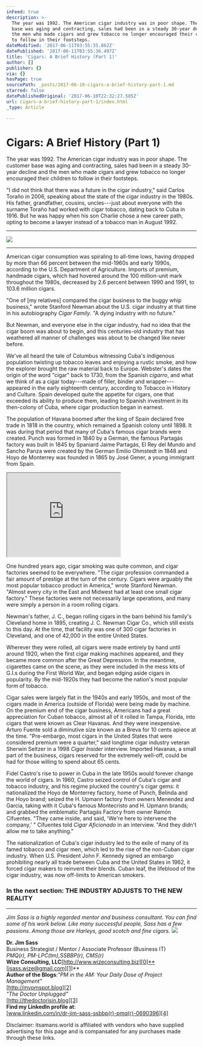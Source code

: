 ```yaml
---
inFeed: true
description: >-
  The year was 1992. The American cigar industry was in poor shape. The customer
  base was aging and contracting, sales had been in a steady 30-year decline and
  the men who made cigars and grew tobacco no longer encouraged their children
  to follow in their footsteps.
dateModified: '2017-06-11T03:55:35.862Z'
datePublished: '2017-06-11T03:55:36.497Z'
title: 'Cigars: A Brief History (Part 1)'
author: []
publisher: {}
via: {}
hasPage: true
sourcePath: _posts/2017-06-10-cigars-a-brief-history-part-1.md
starred: false
datePublishedOriginal: '2017-06-10T22:32:27.585Z'
url: cigars-a-brief-history-part-1/index.html
_type: Article

---
```

# Cigars: A Brief History (Part 1)

The year was 1992\. The American cigar industry was in poor shape. The customer base was aging and contracting, sales had been in a steady 30-year decline and the men who made cigars and grew tobacco no longer encouraged their children to follow in their footsteps.

"I did not think that there was a future in the cigar industry," said Carlos Toraño in 2006, speaking about the state of the cigar industry in the 1980s. His father, grandfather, cousins, uncles---just about everyone with the surname Toraño had worked with cigar tobacco, dating back to Cuba in 1916\. But he was happy when his son Charlie chose a new career path, opting to become a lawyer instead of a tobacco man in August 1992\.

---

![](https://the-grid-user-content.s3-us-west-2.amazonaws.com/68e4b686-e4db-4563-b04a-aefacb6066db.jpg)

---

American cigar consumption was spiraling to all-time lows, having dropped by more than 66 percent between the mid-1960s and early 1990s, according to the U.S. Department of Agriculture. Imports of premium, handmade cigars, which had hovered around the 100 million-unit mark throughout the 1980s, decreased by 2.6 percent between 1990 and 1991, to 103.6 million cigars.

"One of \[my relatives\] compared the cigar business to the buggy whip business," wrote Stanford Newman about the U.S. cigar industry at that time in his autobiography _Cigar Family_. "A dying industry with no future."

But Newman, and everyone else in the cigar industry, had no idea that the cigar boom was about to begin, and this centuries-old industry that has weathered all manner of challenges was about to be changed like never before.

We've all heard the tale of Columbus witnessing Cuba's indigenous population twisting up tobacco leaves and enjoying a rustic smoke, and how the explorer brought the raw material back to Europe. Webster's dates the origin of the word "cigar" back to 1730, from the Spanish _cigarro_, and what we think of as a cigar today---made of filler, binder and wrapper---appeared in the early eighteenth century, according to Tobacco in History and Culture. Spain developed quite the appetite for cigars, one that exceeded its ability to produce them, leading to Spanish investment in its then-colony of Cuba, where cigar production began in earnest.

The population of Havana boomed after the king of Spain declared free trade in 1818 in the country, which remained a Spanish colony until 1898\. It was during that period that many of Cuba's famous cigar brands were created. Punch was formed in 1840 by a German, the famous Partagás factory was built in 1845 by Spaniard Jaime Partagás, El Rey del Mundo and Sancho Panza were created by the German Emilio Ohmstedt in 1848 and Hoyo de Monterrey was founded in 1865 by José Gener, a young immigrant from Spain.

<iframe src="https://the-grid.github.io/ed-userhtml/?g=eJw9y8EKgjAYAOB7T_HjOffbIYywQcIKLzNK8jxtzWluYxvU41cQ3b-vEDB4ed8lQ4xuixicsvamZViRp9dRG5XnORmsI_1D91MnzESMjAkt9Kwg-P4_fzwdbRe-BPUslAz4KUb6gOsse22yVJDRqQSQFijo4lCfoWSXBq4Vayt-XEJ9YhwqDpy10OzLN0d9M7o" height="222" style=""></iframe>

One hundred years ago, cigar smoking was quite common, and cigar factories seemed to be everywhere. "The cigar profession commanded a fair amount of prestige at the turn of the century. Cigars were arguably the most popular tobacco product in America," wrote Stanford Newman. "Almost every city in the East and Midwest had at least one small cigar factory." These factories were not necessarily large operations, and many were simply a person in a room rolling cigars.

Newman's father, J. C., began rolling cigars in the barn behind his family's Cleveland home in 1895, creating J. C. Newman Cigar Co., which still exists to this day. At the time, that facility was one of 300 cigar factories in Cleveland, and one of 42,000 in the entire United States.

Wherever they were rolled, all cigars were made entirely by hand until around 1920, when the first cigar making machines appeared, and they became more common after the Great Depression. In the meantime, cigarettes came on the scene, as they were included in the mess kits of G.I.s during the First World War, and began edging aside cigars in popularity. By the mid-1920s they had become the nation's most popular form of tobacco.

Cigar sales were largely flat in the 1940s and early 1950s, and most of the cigars made in America (outside of Florida) were being made by machine. On the premium end of the cigar business, Americans had a great appreciation for Cuban tobacco, almost all of it rolled in Tampa, Florida, into cigars that were known as Clear Havanas. And they were inexpensive. Arturo Fuente sold a diminutive size known as a Breva for 10 cents apiece at the time. "Pre-embargo, most cigars in the United States that were considered premium were a quarter," said longtime cigar industry veteran Sherwin Seltzer in a 1998 _Cigar Insider_ interview. Imported Havanas, a small part of the business, cigars reserved for the extremely well-off, could be had for those willing to spend about 65 cents.

Fidel Castro's rise to power in Cuba in the late 1950s would forever change the world of cigars. In 1960, Castro seized control of Cuba's cigar and tobacco industry, and his regime plucked the country's cigar gems: it nationalized the Hoyo de Monterrey factory, home of Punch, Belinda and the Hoyo brand; seized the H. Upmann factory from owners Menendez and Garcia, taking with it Cuba's famous Montecristo and H. Upmann brands; and grabbed the emblematic Partagás Factory from owner Ramón Cifuentes. "They came inside, and said, 'We're here to intervene the company,' " Cifuentes told _Cigar Aficionado_ in an interview. "And they didn't allow me to take anything."

The nationalization of Cuba's cigar industry led to the exile of many of its famed tobacco and cigar men, which led to the rise of the non-Cuban cigar industry. When U.S. President John F. Kennedy signed an embargo prohibiting nearly all trade between Cuba and the United States in 1962, it forced cigar makers to reinvent their blends. Cuban leaf, the lifeblood of the cigar industry, was now off-limits to American smokers.

### In the next section: THE INDUSTRY ADJUSTS TO THE NEW REALITY

---

_Jim Sass is a highly regarded mentor and business consultant. You can find some of his work below. Like many successful people, Sass has a few passions. Among those are Harleys, good scotch and fine cigars._
![](https://s3-us-west-2.amazonaws.com/the-grid-img/p/6879ee03ee83b99284e898cbd16652c50cc6ec37.jpg)

**Dr. Jim Sass**  
Business Strategist / Mentor / Associate Professor (Business IT)  
_PMQ(r), PM-LPC(tm),SSBBP(r), CMS(r)_  
**Wize Consulting, LLC**[http://www.wizeconsulting.biz][0]**[jsass.wize@gmail.com][1]**  
**Author of the Blogs**:_"PM in the AM: Your Daily Dose of Project Management"_  
[http://mypmspot.blog][2]  
_"The Doctor Unplugged"_  
[http://thedoctorisin.blog][3]  
**Find my LinkedIn profile at**:  
[www.linkedin.com/in/dr-jim-sass-ssbbp(r)-pmq(r)-0690396][4]

Disclaimer: itsamans.world is affiliated with vendors who have supplied advertising for this page and is compansated for any purchases made through these links.

[0]: http://www.wizeconsulting.biz/
[1]: mailto:jsass.wize@gmail.com
[2]: http://mypmspot.blog/
[3]: http://thedoctorisin.blog/
[4]: http://www.linkedin.com%2Fin%2Fdr-jim-sass-ssbbp%C2%AE-pmq%C2%AE-0690396/